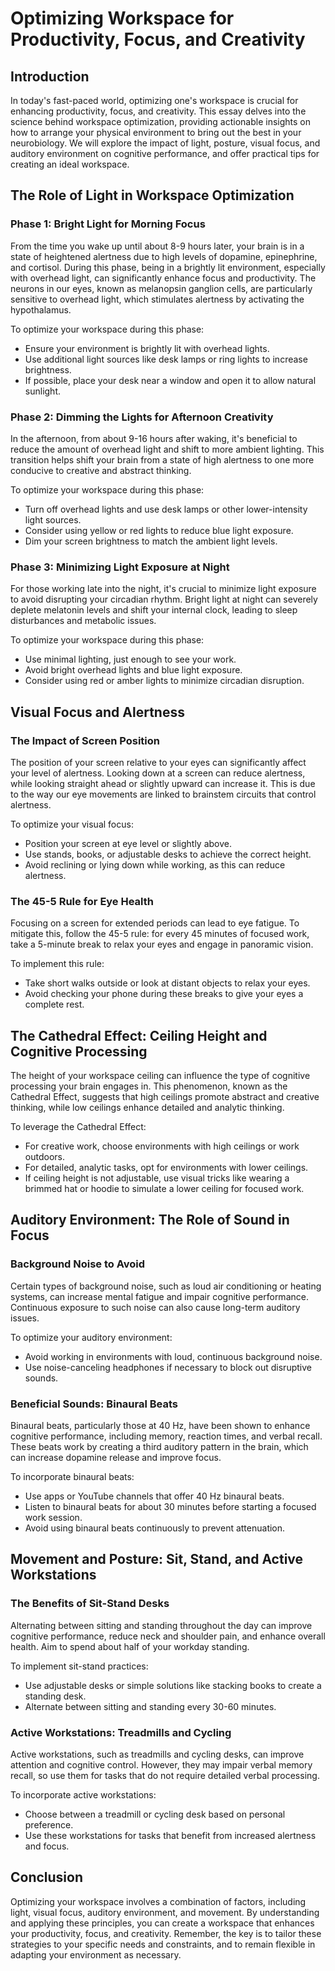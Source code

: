 # Optimizing Workspace for Productivity, Focus, and Creativity

## Introduction

In today's fast-paced world, optimizing one's workspace is crucial for enhancing productivity, focus, and creativity. This essay delves into the science behind workspace optimization, providing actionable insights on how to arrange your physical environment to bring out the best in your neurobiology. We will explore the impact of light, posture, visual focus, and auditory environment on cognitive performance, and offer practical tips for creating an ideal workspace.

## The Role of Light in Workspace Optimization

### Phase 1: Bright Light for Morning Focus

From the time you wake up until about 8-9 hours later, your brain is in a state of heightened alertness due to high levels of dopamine, epinephrine, and cortisol. During this phase, being in a brightly lit environment, especially with overhead light, can significantly enhance focus and productivity. The neurons in our eyes, known as melanopsin ganglion cells, are particularly sensitive to overhead light, which stimulates alertness by activating the hypothalamus.

To optimize your workspace during this phase:
- Ensure your environment is brightly lit with overhead lights.
- Use additional light sources like desk lamps or ring lights to increase brightness.
- If possible, place your desk near a window and open it to allow natural sunlight.

### Phase 2: Dimming the Lights for Afternoon Creativity

In the afternoon, from about 9-16 hours after waking, it's beneficial to reduce the amount of overhead light and shift to more ambient lighting. This transition helps shift your brain from a state of high alertness to one more conducive to creative and abstract thinking.

To optimize your workspace during this phase:
- Turn off overhead lights and use desk lamps or other lower-intensity light sources.
- Consider using yellow or red lights to reduce blue light exposure.
- Dim your screen brightness to match the ambient light levels.

### Phase 3: Minimizing Light Exposure at Night

For those working late into the night, it's crucial to minimize light exposure to avoid disrupting your circadian rhythm. Bright light at night can severely deplete melatonin levels and shift your internal clock, leading to sleep disturbances and metabolic issues.

To optimize your workspace during this phase:
- Use minimal lighting, just enough to see your work.
- Avoid bright overhead lights and blue light exposure.
- Consider using red or amber lights to minimize circadian disruption.

## Visual Focus and Alertness

### The Impact of Screen Position

The position of your screen relative to your eyes can significantly affect your level of alertness. Looking down at a screen can reduce alertness, while looking straight ahead or slightly upward can increase it. This is due to the way our eye movements are linked to brainstem circuits that control alertness.

To optimize your visual focus:
- Position your screen at eye level or slightly above.
- Use stands, books, or adjustable desks to achieve the correct height.
- Avoid reclining or lying down while working, as this can reduce alertness.

### The 45-5 Rule for Eye Health

Focusing on a screen for extended periods can lead to eye fatigue. To mitigate this, follow the 45-5 rule: for every 45 minutes of focused work, take a 5-minute break to relax your eyes and engage in panoramic vision.

To implement this rule:
- Take short walks outside or look at distant objects to relax your eyes.
- Avoid checking your phone during these breaks to give your eyes a complete rest.

## The Cathedral Effect: Ceiling Height and Cognitive Processing

The height of your workspace ceiling can influence the type of cognitive processing your brain engages in. This phenomenon, known as the Cathedral Effect, suggests that high ceilings promote abstract and creative thinking, while low ceilings enhance detailed and analytic thinking.

To leverage the Cathedral Effect:
- For creative work, choose environments with high ceilings or work outdoors.
- For detailed, analytic tasks, opt for environments with lower ceilings.
- If ceiling height is not adjustable, use visual tricks like wearing a brimmed hat or hoodie to simulate a lower ceiling for focused work.

## Auditory Environment: The Role of Sound in Focus

### Background Noise to Avoid

Certain types of background noise, such as loud air conditioning or heating systems, can increase mental fatigue and impair cognitive performance. Continuous exposure to such noise can also cause long-term auditory issues.

To optimize your auditory environment:
- Avoid working in environments with loud, continuous background noise.
- Use noise-canceling headphones if necessary to block out disruptive sounds.

### Beneficial Sounds: Binaural Beats

Binaural beats, particularly those at 40 Hz, have been shown to enhance cognitive performance, including memory, reaction times, and verbal recall. These beats work by creating a third auditory pattern in the brain, which can increase dopamine release and improve focus.

To incorporate binaural beats:
- Use apps or YouTube channels that offer 40 Hz binaural beats.
- Listen to binaural beats for about 30 minutes before starting a focused work session.
- Avoid using binaural beats continuously to prevent attenuation.

## Movement and Posture: Sit, Stand, and Active Workstations

### The Benefits of Sit-Stand Desks

Alternating between sitting and standing throughout the day can improve cognitive performance, reduce neck and shoulder pain, and enhance overall health. Aim to spend about half of your workday standing.

To implement sit-stand practices:
- Use adjustable desks or simple solutions like stacking books to create a standing desk.
- Alternate between sitting and standing every 30-60 minutes.

### Active Workstations: Treadmills and Cycling

Active workstations, such as treadmills and cycling desks, can improve attention and cognitive control. However, they may impair verbal memory recall, so use them for tasks that do not require detailed verbal processing.

To incorporate active workstations:
- Choose between a treadmill or cycling desk based on personal preference.
- Use these workstations for tasks that benefit from increased alertness and focus.

## Conclusion

Optimizing your workspace involves a combination of factors, including light, visual focus, auditory environment, and movement. By understanding and applying these principles, you can create a workspace that enhances your productivity, focus, and creativity. Remember, the key is to tailor these strategies to your specific needs and constraints, and to remain flexible in adapting your environment as necessary.